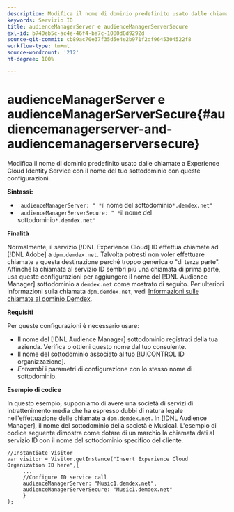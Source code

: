 ```yaml
---
description: Modifica il nome di dominio predefinito usato dalle chiamate a Experience Cloud Identity Service con il nome del tuo sottodominio con queste configurazioni.
keywords: Servizio ID
title: audienceManagerServer e audienceManagerServerSecure
exl-id: b740eb5c-ac4e-46f4-ba7c-1080d8d9292d
source-git-commit: cb89ac70e37f35d5e4e2b971f2df9645304522f8
workflow-type: tm+mt
source-wordcount: '212'
ht-degree: 100%

---
```


# audienceManagerServer e audienceManagerServerSecure{#audiencemanagerserver-and-audiencemanagerserversecure}

Modifica il nome di dominio predefinito usato dalle chiamate a Experience Cloud Identity Service con il nome del tuo sottodominio con queste configurazioni.

**Sintassi:**

* ` audienceManagerServer: " *`il nome del sottodominio`*.demdex.net"`
* ` audienceManagerServerSecure: " *`il nome del sottodominio`*.demdex.net"`

**Finalità**

Normalmente, il servizio [!DNL Experience Cloud] ID effettua chiamate ad [!DNL Adobe] a `dpm.demdex.net`. Talvolta potresti non voler effettuare chiamate a questa destinazione perché troppo generica o &quot;di terza parte&quot;. Affinché la chiamata al servizio ID sembri più una chiamata di prima parte, usa queste configurazioni per aggiungere il nome del [!DNL Audience Manager] sottodominio a `demdex.net` come mostrato di seguito. Per ulteriori informazioni sulla chiamata `dpm.demdex.net`, vedi [Informazioni sulle chiamate al dominio Demdex](https://experienceleague.adobe.com/docs/audience-manager/user-guide/reference/demdex-calls.html?lang=it).

**Requisiti**

Per queste configurazioni è necessario usare:

* Il nome del [!DNL Audience Manager] sottodominio registrati della tua azienda. Verifica o ottieni questo nome dal tuo consulente.
* Il nome del sottodominio associato al tuo [!UICONTROL ID organizzazione].
* *Entrambi* i parametri di configurazione con lo stesso nome di sottodominio.

**Esempio di codice**

In questo esempio, supponiamo di avere una società di servizi di intrattenimento media che ha espresso dubbi di natura legale nell&#39;effettuazione delle chiamate a `dpm.demdex.net`. In [!DNL Audience Manager], il nome del sottodominio della società è Musica1. L&#39;esempio di codice seguente dimostra come dotare di un marchio la chiamata dati al servizio ID con il nome del sottodominio specifico del cliente.

```
//Instantiate Visitor 
var visitor = Visitor.getInstance("Insert Experience Cloud Organization ID here",{ 
     ... 
     //Configure ID service call 
     audienceManagerServer: "Music1.demdex.net", 
     audienceManagerServerSecure: "Music1.demdex.net" 
     } 
);
```
